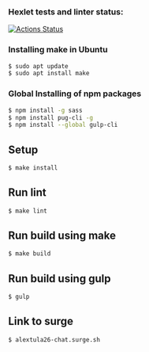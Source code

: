 ### Hexlet tests and linter status:
[![Actions Status](https://github.com/alextula26/layout-designer-project-lvl3/workflows/hexlet-check/badge.svg)](https://github.com/alextula26/layout-designer-project-lvl3/actions)

### Installing make in Ubuntu

```sh
$ sudo apt update
$ sudo apt install make

```

### Global Installing of npm packages

```sh
$ npm install -g sass
$ npm install pug-cli -g
$ npm install --global gulp-cli
```

## Setup

```sh
$ make install
```

## Run lint

```sh
$ make lint
```

## Run build using make

```sh
$ make build
```

## Run build using gulp

```sh
$ gulp
```

## Link to surge

```sh
$ alextula26-chat.surge.sh
```
